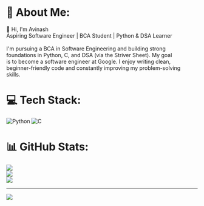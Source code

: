 # 💫 About Me:
👋 Hi, I'm Avinash<br>Aspiring Software Engineer | BCA Student | Python & DSA Learner<br><br>I'm pursuing a BCA in Software Engineering and building strong<br> foundations in Python, C, and DSA (via the Striver Sheet). My goal<br> is to become a software engineer at Google. I enjoy writing clean,<br> beginner-friendly code and constantly improving my problem-solving<br> skills.


# 💻 Tech Stack:
![Python](https://img.shields.io/badge/python-3670A0?style=for-the-badge&logo=python&logoColor=ffdd54) ![C](https://img.shields.io/badge/c-%2300599C.svg?style=for-the-badge&logo=c&logoColor=white)
# 📊 GitHub Stats:
![](https://github-readme-stats.vercel.app/api?username=Avinashnegi1999&theme=merko&hide_border=false&include_all_commits=false&count_private=false)<br/>
![](https://nirzak-streak-stats.vercel.app/?user=Avinashnegi1999&theme=merko&hide_border=false)<br/>
![](https://github-readme-stats.vercel.app/api/top-langs/?username=Avinashnegi1999&theme=merko&hide_border=false&include_all_commits=false&count_private=false&layout=compact)

---
[![](https://visitcount.itsvg.in/api?id=Avinashnegi1999&icon=0&color=0)](https://visitcount.itsvg.in)

<!-- Proudly created with GPRM ( https://gprm.itsvg.in ) -->
